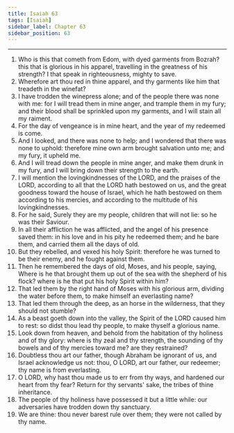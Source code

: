 ```yaml
---
title: Isaiah 63
tags: [Isaiah]
sidebar_label: Chapter 63
sidebar_position: 63
---
```


---
1. Who is this that cometh from Edom, with dyed garments from Bozrah? this that is glorious in his apparel, travelling in the greatness of his strength? I that speak in righteousness, mighty to save.
2. Wherefore art thou red in thine apparel, and thy garments like him that treadeth in the winefat?
3. I have trodden the winepress alone; and of the people there was none with me: for I will tread them in mine anger, and trample them in my fury; and their blood shall be sprinkled upon my garments, and I will stain all my raiment.
4. For the day of vengeance is in mine heart, and the year of my redeemed is come.
5. And I looked, and there was none to help; and I wondered that there was none to uphold: therefore mine own arm brought salvation unto me; and my fury, it upheld me.
6. And I will tread down the people in mine anger, and make them drunk in my fury, and I will bring down their strength to the earth.
7. I will mention the lovingkindnesses of the LORD, and the praises of the LORD, according to all that the LORD hath bestowed on us, and the great goodness toward the house of Israel, which he hath bestowed on them according to his mercies, and according to the multitude of his lovingkindnesses.
8. For he said, Surely they are my people, children that will not lie: so he was their Saviour.
9. In all their affliction he was afflicted, and the angel of his presence saved them: in his love and in his pity he redeemed them; and he bare them, and carried them all the days of old.
10. But they rebelled, and vexed his holy Spirit: therefore he was turned to be their enemy, and he fought against them.
11. Then he remembered the days of old, Moses, and his people, saying, Where is he that brought them up out of the sea with the shepherd of his flock? where is he that put his holy Spirit within him?
12. That led them by the right hand of Moses with his glorious arm, dividing the water before them, to make himself an everlasting name?
13. That led them through the deep, as an horse in the wilderness, that they should not stumble?
14. As a beast goeth down into the valley, the Spirit of the LORD caused him to rest: so didst thou lead thy people, to make thyself a glorious name.
15. Look down from heaven, and behold from the habitation of thy holiness and of thy glory: where is thy zeal and thy strength, the sounding of thy bowels and of thy mercies toward me? are they restrained?
16. Doubtless thou art our father, though Abraham be ignorant of us, and Israel acknowledge us not: thou, O LORD, art our father, our redeemer; thy name is from everlasting.
17. O LORD, why hast thou made us to err from thy ways, and hardened our heart from thy fear? Return for thy servants' sake, the tribes of thine inheritance.
18. The people of thy holiness have possessed it but a little while: our adversaries have trodden down thy sanctuary.
19. We are thine: thou never barest rule over them; they were not called by thy name.